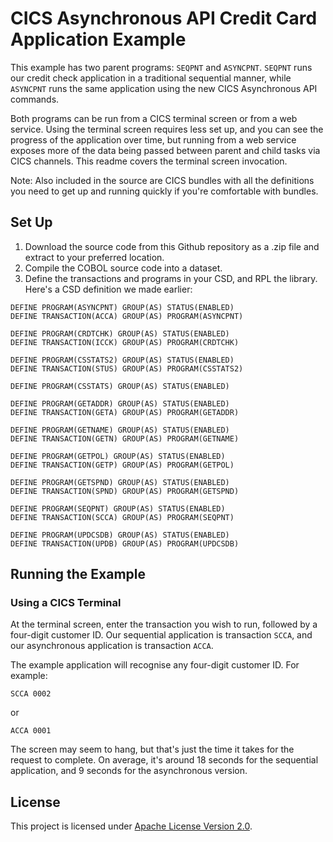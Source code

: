 # CICS Asynchronous API Credit Card Application Example

This example has two parent programs: `SEQPNT` and `ASYNCPNT`. `SEQPNT` runs our
credit check application in a traditional sequential manner, while `ASYNCPNT`
runs the same application using the new CICS Asynchronous API commands.

Both programs can be run from a CICS terminal screen or from a web service. Using the terminal screen requires less set up, and you can see the progress of the application over time, but running from a web service exposes more of the data being passed between parent and child tasks via CICS channels. This readme covers the terminal screen invocation.

Note: Also included in the source are CICS bundles with all the definitions you need to get up and running quickly if you're comfortable with bundles.

## Set Up

1. Download the source code from this Github repository as a .zip file and
   extract to your preferred location.
2. Compile the COBOL source code into a dataset.
3. Define the transactions and programs in your CSD, and RPL the library. Here's a CSD definition we made earlier: 
```
DEFINE PROGRAM(ASYNCPNT) GROUP(AS) STATUS(ENABLED)
DEFINE TRANSACTION(ACCA) GROUP(AS) PROGRAM(ASYNCPNT)

DEFINE PROGRAM(CRDTCHK) GROUP(AS) STATUS(ENABLED)
DEFINE TRANSACTION(ICCK) GROUP(AS) PROGRAM(CRDTCHK)

DEFINE PROGRAM(CSSTATS2) GROUP(AS) STATUS(ENABLED)
DEFINE TRANSACTION(STUS) GROUP(AS) PROGRAM(CSSTATS2)

DEFINE PROGRAM(CSSTATS) GROUP(AS) STATUS(ENABLED)

DEFINE PROGRAM(GETADDR) GROUP(AS) STATUS(ENABLED)
DEFINE TRANSACTION(GETA) GROUP(AS) PROGRAM(GETADDR)

DEFINE PROGRAM(GETNAME) GROUP(AS) STATUS(ENABLED)
DEFINE TRANSACTION(GETN) GROUP(AS) PROGRAM(GETNAME)

DEFINE PROGRAM(GETPOL) GROUP(AS) STATUS(ENABLED)
DEFINE TRANSACTION(GETP) GROUP(AS) PROGRAM(GETPOL)

DEFINE PROGRAM(GETSPND) GROUP(AS) STATUS(ENABLED)
DEFINE TRANSACTION(SPND) GROUP(AS) PROGRAM(GETSPND)

DEFINE PROGRAM(SEQPNT) GROUP(AS) STATUS(ENABLED)
DEFINE TRANSACTION(SCCA) GROUP(AS) PROGRAM(SEQPNT)

DEFINE PROGRAM(UPDCSDB) GROUP(AS) STATUS(ENABLED)
DEFINE TRANSACTION(UPDB) GROUP(AS) PROGRAM(UPDCSDB)
```
 
## Running the Example

### Using a CICS Terminal

At the terminal screen, enter the transaction you wish to run, followed by a
four-digit customer ID. Our sequential application is transaction `SCCA`, and
our asynchronous application is transaction `ACCA`.

The example application will recognise any four-digit customer ID. For example:
```
SCCA 0002
```
or
```
ACCA 0001
```

The screen may seem to hang, but that's just the time it takes for the request
to complete. On average, it's around 18 seconds for the sequential application,
and 9 seconds for the asynchronous version.


## License

This project is licensed under [Apache License Version 2.0](LICENSE).
